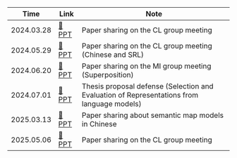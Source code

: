 | Time       | Link                             | Note                                     |
|------------|----------------------------------|------------------------------------------|
| 2024.03.28 | [📁 PPT](/blogs/0327CL.pdf)       | Paper sharing on the CL group meeting|
| 2024.05.29 | [📁 PPT](/blogs/0529CL.pdf)       | Paper sharing on the CL group meeting (Chinese and SRL)|
| 2024.06.20 | [📁 PPT](/blogs/0619Superposition.pdf)       | Paper sharing on the MI group meeting (Superposition)|
| 2024.07.01 | [📁 PPT](/projects/刘柱-开题报告PPT.pdf)       | Thesis proposal defense (Selection and Evaluation of Representations from language models)|
| 2025.03.13 | [📁 PPT](/projects/PS_20250313.pdf)       | Paper sharing about semantic map models in Chinese|
| 2025.05.06 | [📁 PPT](/projects/PS_20250506.pdf)       | Paper sharing on the CL group meeting|